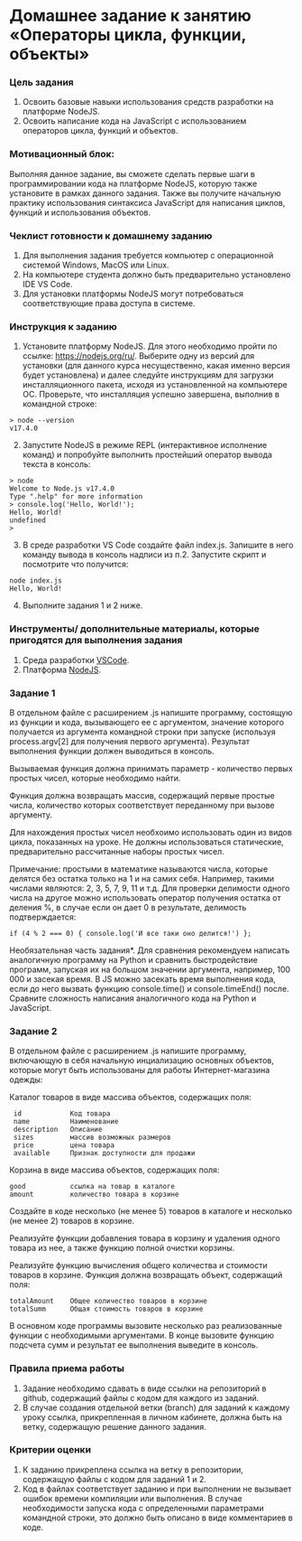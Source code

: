 # Домашнее задание к занятию «Операторы цикла, функции, объекты»

### Цель задания

1. Освоить базовые навыки использования средств разработки на платформе NodeJS.
2. Освоить написание кода на JavaScript с использованием операторов цикла, функций и объектов.

### Мотивационный блок:
Выполняя данное задание, вы сможете сделать первые шаги в программировании кода на платформе NodeJS, которую также установите в рамках данного задания. Также вы получите начальную практику использования синтаксиса JavaScript для написания циклов, функций и использования объектов.

### Чеклист готовности к домашнему заданию

1. Для выполнения задания требуется компьютер с операционной системой Windows, MacOS или Linux.
2. На компьютере студента должно быть предварительно установлено IDE VS Code.
3. Для установки платформы NodeJS могут потребоваться соответствующие права доступа в системе.

### Инструкция к заданию

1. Установите платформу NodeJS. Для этого необходимо пройти по ссылке: https://nodejs.org/ru/. Выберите одну из версий для установки (для данного курса несущественно, какая именно версия будет установлена) и далее следуйте инструкциям для загрузки инсталляционного пакета, исходя из установленной на компьютере ОС. Проверьте, что инсталляция успешно завершена, выполнив в командной строке:
```
> node --version
v17.4.0
```
2. Запустите NodeJS в режиме REPL (интерактивное исполнение команд) и попробуйте выполнить простейший оператор вывода текста в консоль:
```
> node
Welcome to Node.js v17.4.0
Type ".help" for more information
> console.log('Hello, World!');
Hello, World!
undefined
>
```
3. В среде разработки VS Code создайте файл index.js. Запишите в него команду вывода в консоль надписи из п.2. Запустите скрипт и посмотрите что получится:
```
node index.js
Hello, World!
```
4. Выполните задания 1 и 2 ниже.

### Инструменты/ дополнительные материалы, которые пригодятся для выполнения задания

1. Среда разработки [VSCode](https://code.visualstudio.com).
2. Платформа [NodeJS](https://nodejs.org/ru).

### Задание 1

В отдельном файле с расширением .js напишите программу, состоящую из функции и кода, вызывающего ее с аргументом, значение которого получается из аргумента командной строки при запуске (используя process.argv[2] для получения первого аргумента). Результат выполнения функции должен выводиться в консоль.

Вызываемая функция должна принимать параметр - количество первых простых чисел, которые необходимо найти.

Функция должна возвращать массив, содержащий первые простые числа, количество которых соответствует переданному при вызове аргументу. 

Для нахождения простых чисел необхоимо использовать один из видов цикла, показанных на уроке. Не должны использоваться статические, предварительно рассчитанные наборы простых чисел.

Примечание: простыми в математике называются числа, которые делятся без остатка только на 1 и на самих себя. Например, такими числами являются: 2, 3, 5, 7, 9, 11 и т.д. Для проверки делимости одного числа на другое можно использовать оператор получения остатка от деления %, в случае если он дает 0 в результате, делимость подтверждается:
```
if (4 % 2 === 0) { console.log('И все таки оно делится!') };
```
Необязательная часть задания*. Для сравнения рекомендуем написать аналогичную программу на Python и сравнить быстродействие программ, запуская их на большом значении аргумента, например, 100 000 и засекая время. В JS можно засекать время выполнения кода, если до него вызвать функцию console.time() и console.timeEnd() после. Сравните сложность написания аналогичного кода на Python и JavaScript.

### Задание 2
В отдельном файле с расширением .js напишите программу, включающую в себя начальную инциализацию основных объектов, которые могут быть использованы для работы Интернет-магазина одежды:

Каталог товаров в виде массива объектов, содержащих поля: 
```
 id            Код товара
 name          Наименование
 description   Описание
 sizes         массив возможных размеров
 price         цена товара
 available     Признак доступности для продажи
```
Корзина в виде массива объектов, содержащих поля:
```
good           ссылка на товар в каталоге
amount         количество товара в корзине
```
Создайте в коде несколько (не менее 5) товаров в каталоге и несколько (не менее 2) товаров в корзине.

Реализуйте функции добавления товара в корзину и удаления одного товара из нее, а также функцию полной очистки корзины.

Реализуйте функцию вычисления общего количества и стоимости товаров в корзине. Функция должна возвращать объект, содержащий поля:
```
totalAmount    Общее количество товаров в корзине
totalSumm      Общая стоимость товаров в корзине
```
В основном коде программы вызовите несколько раз реализованные функции с необходимыми аргументами. В конце вызовите функцию подсчета сумм и результат ее выполнения выведите в консоль.

### Правила приема работы

1. Задание необходимо сдавать в виде ссылки на репозиторий в github, содержащий файлы с кодом для каждого из заданий.
2. В случае создания отдельной ветки (branch) для заданий к каждому уроку ссылка, прикрепленная в личном кабинете, должна быть на ветку, содержащую решение данного задания.

### Критерии оценки

1. К заданию прикреплена ссылка на ветку в репозитории, содержащую файлы с кодом для заданий 1 и 2.
2. Код в файлах соответствует заданию и при выполнении не вызывает ошибок времени компиляции или выполнения. В случае необходимости запуска кода с определенными параметрами командной строки, это должно быть описано в виде комментариев в коде.
